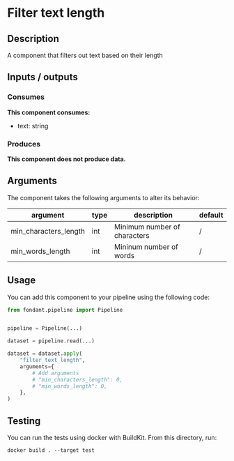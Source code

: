 # Filter text length

<a id="filter_text_length#description"></a>
## Description
A component that filters out text based on their length

<a id="filter_text_length#inputs_outputs"></a>
## Inputs / outputs 

<a id="filter_text_length#consumes"></a>
### Consumes 
**This component consumes:**

- text: string




<a id="filter_text_length#produces"></a>  
### Produces 


**This component does not produce data.**

<a id="filter_text_length#arguments"></a>
## Arguments

The component takes the following arguments to alter its behavior:

| argument | type | description | default |
| -------- | ---- | ----------- | ------- |
| min_characters_length | int | Minimum number of characters | / |
| min_words_length | int | Mininum number of words | / |

<a id="filter_text_length#usage"></a>
## Usage 

You can add this component to your pipeline using the following code:

```python
from fondant.pipeline import Pipeline


pipeline = Pipeline(...)

dataset = pipeline.read(...)

dataset = dataset.apply(
    "filter_text_length",
    arguments={
        # Add arguments
        # "min_characters_length": 0,
        # "min_words_length": 0,
    },
)
```

<a id="filter_text_length#testing"></a>
## Testing

You can run the tests using docker with BuildKit. From this directory, run:
```
docker build . --target test
```
